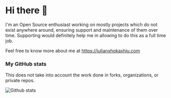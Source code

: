 # Hi there 👋

I'm an Open Source enthusiast working on mostly projects which do not exist anywhere around, ensuring support and maintenance of them over time. Supporting would definitely help me in allowing to do this as a full time job.

Feel free to know more about me at https://julianxhokaxhiu.com

### My GitHub stats

This does not take into account the work done in forks, organizations, or private repos.

![Github stats](https://github-readme-stats.vercel.app/api?username=julianxhokaxhiu&show_icons=true)
